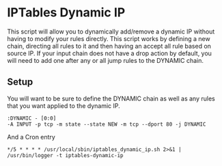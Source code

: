 # IPTables Dynamic IP

This script will allow you to dynamically add/remove a dynamic IP without having
to modify your rules directly. This script works by defining a new chain,
directing all rules to it and then having an accept all rule based on source IP.
If your input chain does not have a drop action by default, you will need to add
one after any or all jump rules to the DYNAMIC chain.

## Setup

You will want to be sure to define the DYNAMIC chain as well as any rules that you
want applied to the dynamic IP.

```
:DYNAMIC - [0:0]
-A INPUT -p tcp -m state --state NEW -m tcp --dport 80 -j DYNAMIC
```

And a Cron entry

```
*/5 * * * * /usr/local/sbin/iptables_dynamic_ip.sh 2>&1 | /usr/bin/logger -t iptables-dynamic-ip
```
